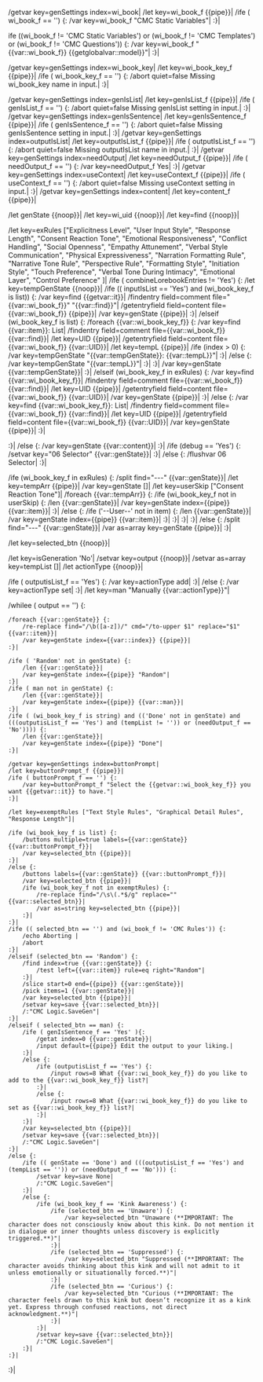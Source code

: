 /getvar key=genSettings index=wi_book|
/let key=wi_book_f {{pipe}}|
/ife ( wi_book_f == '') {:
	/var key=wi_book_f "CMC Static Variables"|
:}|

ife ((wi_book_f != 'CMC Static Variables') or (wi_book_f != 'CMC Templates') or (wi_book_f != 'CMC Questions')) {:
	/var key=wi_book_f "{{var::wi_book_f}} {{getglobalvar::model}}"|
:}|

/getvar key=genSettings index=wi_book_key|
/let key=wi_book_key_f {{pipe}}|
/ife ( wi_book_key_f == '') {:
	/abort quiet=false Missing wi_book_key name in input.|
:}|

/getvar key=genSettings index=genIsList|
/let key=genIsList_f {{pipe}}|
/ife ( genIsList_f == '') {:
	/abort quiet=false Missing genIsList setting in input.|
:}|
/getvar key=genSettings index=genIsSentence|
/let key=genIsSentence_f {{pipe}}|
/ife ( genIsSentence_f == '') {:
	/abort quiet=false Missing genIsSentence setting in input.|
:}|
/getvar key=genSettings index=outputIsList|
/let key=outputIsList_f {{pipe}}|
/ife ( outputIsList_f == '') {:
	/abort quiet=false Missing outputIsList name in input.|
:}|
/getvar key=genSettings index=needOutput|
/let key=needOutput_f {{pipe}}|
/ife ( needOutput_f == '') {:
	/var key=needOutput_f Yes|
:}|
/getvar key=genSettings index=useContext|
/let key=useContext_f {{pipe}}|
/ife ( useContext_f == '') {:
	/abort quiet=false Missing useContext setting in input.|
:}|
/getvar key=genSettings index=content|
/let key=content_f {{pipe}}|


/let genState {{noop}}|
/let key=wi_uid {{noop}}|
/let key=find {{noop}}|

/let key=exRules ["Explicitness Level", "User Input Style", "Response Length", "Consent Reaction Tone", "Emotional Responsiveness", "Conflict Handling", "Social Openness", "Empathy Attunement", "Verbal Style Communication", "Physical Expressiveness", "Narration Formatting Rule", "Narrative Tone Rule", "Perspective Rule", "Formatting Style", "Initiation Style", "Touch Preference", "Verbal Tone During Intimacy", "Emotional Layer", "Control Preference" ]|
/ife ( combineLorebookEntries != 'Yes') {:
	/let key=tempGenState {{noop}}|
	/ife (( inputIsList == 'Yes') and (wi_book_key_f is list)) {:
		/var key=find {{getvar::it}}|
		/findentry field=comment file="{{var::wi_book_f}}" "{{var::find}}"|
		/getentryfield field=content file={{var::wi_book_f}} {{pipe}}|
		/var key=genState {{pipe}}|
	:}|
	/elseif (wi_book_key_f is list) {:
		/foreach {{var::wi_book_key_f}} {:
			/var key=find {{var::item}}: List|
			/findentry field=comment file={{var::wi_book_f}} {{var::find}}|
			/let key=UID {{pipe}}|
			/getentryfield field=content file={{var::wi_book_f}} {{var::UID}}|
			/let key=tempL {{pipe}}|
			/ife (index > 0) {:
				/var key=tempGenState "{{var::tempGenState}}: {{var::tempL}}"|
			:}|
			/else {:
				/var key=tempGenState "{{var::tempL}}"|
			:}|
		:}|
		/var key=genState {{var::tempGenState}}|
	:}|
	/elseif (wi_book_key_f in exRules) {:
		/var key=find {{var::wi_book_key_f}}|
		/findentry field=comment file={{var::wi_book_f}} {{var::find}}|
		/let key=UID {{pipe}}|
		/getentryfield field=content file={{var::wi_book_f}} {{var::UID}}|
		/var key=genState {{pipe}}|
	:}|
	/else {:
		/var key=find {{var::wi_book_key_f}}: List|
		/findentry field=comment file={{var::wi_book_f}} {{var::find}}|
		/let key=UID {{pipe}}|
		/getentryfield field=content file={{var::wi_book_f}} {{var::UID}}|
		/var key=genState {{pipe}}|
	:}|
	
:}|
/else {:
	/var key=genState {{var::content}}|
:}|
/ife (debug == 'Yes') {:
	/setvar key="06 Selector" {{var::genState}}|
:}|
/else {:
	/flushvar 06 Selector|
:}|



/ife (wi_book_key_f in exRules) {:
	/split find="---" {{var::genState}}|
	/let key=tempArr {{pipe}}|
	/var key=genState []|
	/let key=userSkip ["Consent Reaction Tone"]|
	/foreach {{var::tempArr}} {:
		/ife (wi_book_key_f not in userSkip) {:
			/len {{var::genState}}|
			/var key=genState index={{pipe}} {{var::item}}|
		:}|
		/else {:
			/ife ('--User--' not in item) {:
				/len {{var::genState}}|
				/var key=genState index={{pipe}} {{var::item}}|
			:}|
		:}|
	:}|
:}|
/else {:
	/split find="---" {{var::genState}}|
	/var as=array key=genState {{pipe}}|
:}|

/let key=selected_btn {{noop}}|

/let key=isGeneration 'No'|
/setvar key=output {{noop}}|
/setvar as=array key=tempList []|
/let actionType {{noop}}|

/ife ( outputisList_f == 'Yes') {:
	/var key=actionType add|
:}|
/else {:
	/var key=actionType set|
:}|
/let key=man "Manually {{var::actionType}}"|

/whilee ( output == '') {:
	
	/foreach {{var::genState}} {:
		/re-replace find="/\b([a-z])/" cmd="/to-upper $1" replace="$1" {{var::item}}|
		/var key=genState index={{var::index}} {{pipe}}|
	:}|
	
	/ife ( 'Random' not in genState) {:
		/len {{var::genState}}|
		/var key=genState index={{pipe}} "Random"|
	:}|
	/ife ( man not in genState) {:
		/len {{var::genState}}|
		/var key=genState index={{pipe}} {{var::man}}|
	:}|
	/ife ( (wi_book_key_f is string) and (('Done' not in genState) and (((outputisList_f == 'Yes') and (tempList != '')) or (needOutput_f == 'No')))) {:
		/len {{var::genState}}|
		/var key=genState index={{pipe}} "Done"|
	:}|
	
	/getvar key=genSettings index=buttonPrompt|
	/let key=buttonPrompt_f {{pipe}}|
	/ife ( buttonPrompt_f == '') {:
		/var key=buttonPrompt_f "Select the {{getvar::wi_book_key_f}} you want {{getvar::it}} to have."|
	:}|
	
	/let key=exemptRules ["Text Style Rules", "Graphical Detail Rules", "Response Length"]|
	
	/ife (wi_book_key_f is list) {:
		/buttons multiple=true labels={{var::genState}} {{var::buttonPrompt_f}}|
		/var key=selected_btn {{pipe}}|
	:}|
	/else {:
		/buttons labels={{var::genState}} {{var::buttonPrompt_f}}|
		/var key=selected_btn {{pipe}}|
		/ife (wi_book_key_f not in exemptRules) {:
			/re-replace find="/\s\(.*$/g" replace="" {{var::selected_btn}}|
			/var as=string key=selected_btn {{pipe}}|
		:}|
	:}|
	/ife (( selected_btn == '') and (wi_book_f != 'CMC Rules')) {:
		/echo Aborting |
		/abort
	:}|
	/elseif (selected_btn == 'Random') {:
		/find index=true {{var::genState}} {:
			/test left={{var::item}} rule=eq right="Random"|
		:}|
		/slice start=0 end={{pipe}} {{var::genState}}|
		/pick items=1 {{var::genState}}|
		/var key=selected_btn {{pipe}}|
		/setvar key=save {{var::selected_btn}}|
		/:"CMC Logic.SaveGen"|
	:}|
	/elseif ( selected_btn == man) {:
		/ife ( genIsSentence_f == 'Yes' ){:
			/getat index=0 {{var::genState}}|
			/input default={{pipe}} Edit the output to your liking.|
		:}|
		/else {:
			/ife (outputisList_f == 'Yes') {:
				/input rows=8 What {{var::wi_book_key_f}} do you like to add to the {{var::wi_book_key_f}} list?|
			:}|
			/else {:
				/input rows=8 What {{var::wi_book_key_f}} do you like to set as {{var::wi_book_key_f}} list?|
			:}|
		:}|
		/var key=selected_btn {{pipe}}|
		/setvar key=save {{var::selected_btn}}|
		/:"CMC Logic.SaveGen"|
	:}|
	/else {:
		/ife (( genState == 'Done') and (((outputisList_f == 'Yes') and (tempList == '')) or (needOutput_f == 'No'))) {:
			/setvar key=save None|
			/:"CMC Logic.SaveGen"|
		:}|
		/else {:
			/ife (wi_book_key_f == 'Kink Awareness') {:
				/ife (selected_btn == 'Unaware') {:
					/var key=selected_btn "Unaware (**IMPORTANT: The character does not consciously know about this kink. Do not mention it in dialogue or inner thoughts unless discovery is explicitly triggered.**)"|
				:}|
				/ife (selected_btn == 'Suppressed') {:
					/var key=selected_btn "Suppressed (**IMPORTANT: The character avoids thinking about this kink and will not admit to it unless emotionally or situationally forced.**)"|
				:}|
				/ife (selected_btn == 'Curious') {:
					/var key=selected_btn "Curious (**IMPORTANT: The character feels drawn to this kink but doesn’t recognize it as a kink yet. Express through confused reactions, not direct acknowledgment.**)"|
				:}|
			:}|
			/setvar key=save {{var::selected_btn}}|
			/:"CMC Logic.SaveGen"|
		:}|
	:}|
:}|
